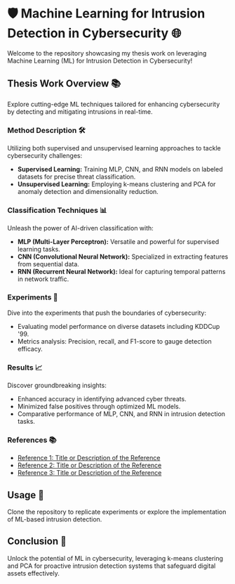 # 🛡️ Machine Learning for Intrusion Detection in Cybersecurity 🌐

Welcome to the repository showcasing my thesis work on leveraging Machine Learning (ML) for Intrusion Detection in Cybersecurity!

## Thesis Work Overview 📚

Explore cutting-edge ML techniques tailored for enhancing cybersecurity by detecting and mitigating intrusions in real-time.

### Method Description 🛠️

Utilizing both supervised and unsupervised learning approaches to tackle cybersecurity challenges:

- **Supervised Learning:** Training MLP, CNN, and RNN models on labeled datasets for precise threat classification.
- **Unsupervised Learning:** Employing k-means clustering and PCA for anomaly detection and dimensionality reduction.

### Classification Techniques 📊

Unleash the power of AI-driven classification with:

- **MLP (Multi-Layer Perceptron):** Versatile and powerful for supervised learning tasks.
- **CNN (Convolutional Neural Network):** Specialized in extracting features from sequential data.
- **RNN (Recurrent Neural Network):** Ideal for capturing temporal patterns in network traffic.

### Experiments 🧪

Dive into the experiments that push the boundaries of cybersecurity:

- Evaluating model performance on diverse datasets including KDDCup '99.
- Metrics analysis: Precision, recall, and F1-score to gauge detection efficacy.

### Results 📈

Discover groundbreaking insights:

- Enhanced accuracy in identifying advanced cyber threats.
- Minimized false positives through optimized ML models.
- Comparative performance of MLP, CNN, and RNN in intrusion detection tasks.

### References 📚

- [Reference 1: Title or Description of the Reference](link)
- [Reference 2: Title or Description of the Reference](link)
- [Reference 3: Title or Description of the Reference](link)

## Usage 🚀

Clone the repository to replicate experiments or explore the implementation of ML-based intrusion detection.

## Conclusion 🌟

Unlock the potential of ML in cybersecurity, leveraging k-means clustering and PCA for proactive intrusion detection systems that safeguard digital assets effectively.
